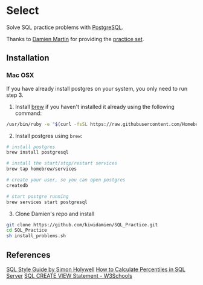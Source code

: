 # Select

Solve SQL practice problems with [PostgreSQL][0].

Thanks to [Damien Martin][1] for providing the [practice set][2].

## Installation

### Mac OSX

If you have already install postgres on your system, you only need to run step 3.
 
1. Install [brew](https://brew.sh/) if you haven't installed it already using the following command:
```bash
/usr/bin/ruby -e "$(curl -fsSL https://raw.githubusercontent.com/Homebrew/install/master/install)"
```

2. Install postgres using `brew`:
```bash
# install postgres
brew install postgresql

# install the start/stop/restart services
brew tap homebrew/services

# create your user, so you can open postgres
createdb 

# start postgre running
brew services start postgresql
```

3. Clone Damien's repo and install
```bash
git clone https://github.com/kiwidamien/SQL_Practice.git
cd SQL_Practice
sh install_problems.sh
```

## References

[SQL Style Guide by Simon Holywell][3]
[How to Calculate Percentiles in SQL Server][4]
[SQL CREATE VIEW Statement - W3Schools][5]


[0]: https://www.postgresql.org
[1]: https://github.com/kiwidamien
[2]: https://github.com/kiwidamien/SQL_practice
[3]: https://www.sqlstyle.guide
[4]: https://popsql.com/learn-sql/sql-server/how-to-calculate-percentiles-in-sql-server
[5]: https://www.w3schools.com/sql/sql_view.asp
